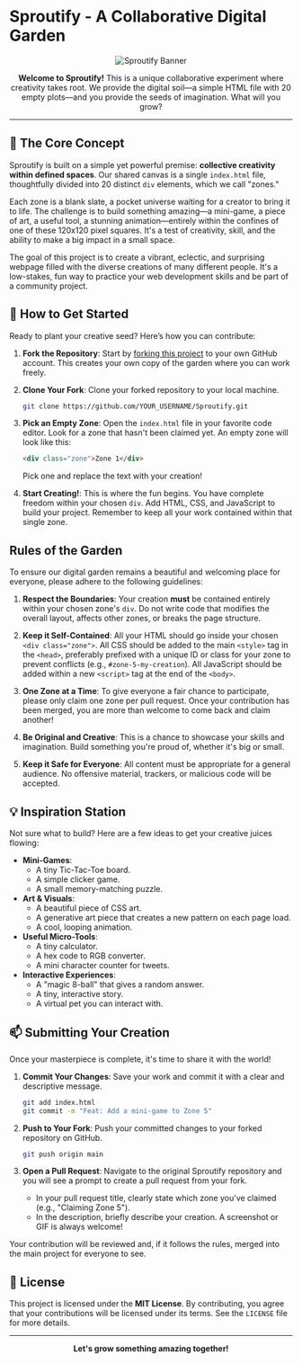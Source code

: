 # Sproutify - A Collaborative Digital Garden

<p align="center">
  <img src="https://placehold.co/600x300/e8f5e9/4caf50/png?text=Sproutify" alt="Sproutify Banner">
</p>

<p align="center">
  <strong>Welcome to Sproutify!</strong> This is a unique collaborative experiment where creativity takes root. We provide the digital soil—a simple HTML file with 20 empty plots—and you provide the seeds of imagination. What will you grow?
</p>

---

## 🌱 The Core Concept

Sproutify is built on a simple yet powerful premise: **collective creativity within defined spaces**. Our shared canvas is a single `index.html` file, thoughtfully divided into 20 distinct `div` elements, which we call "zones."

Each zone is a blank slate, a pocket universe waiting for a creator to bring it to life. The challenge is to build something amazing—a mini-game, a piece of art, a useful tool, a stunning animation—entirely within the confines of one of these 120x120 pixel squares. It's a test of creativity, skill, and the ability to make a big impact in a small space.

The goal of this project is to create a vibrant, eclectic, and surprising webpage filled with the diverse creations of many different people. It's a low-stakes, fun way to practice your web development skills and be part of a community project.

## 🚀 How to Get Started

Ready to plant your creative seed? Here’s how you can contribute:

1.  **Fork the Repository**: Start by [forking this project](https://github.com/your-username/Sproutify/fork) to your own GitHub account. This creates your own copy of the garden where you can work freely.

2.  **Clone Your Fork**: Clone your forked repository to your local machine.
    ```bash
    git clone https://github.com/YOUR_USERNAME/Sproutify.git
    ```

3.  **Pick an Empty Zone**: Open the `index.html` file in your favorite code editor. Look for a zone that hasn't been claimed yet. An empty zone will look like this:
    ```html
    <div class="zone">Zone 1</div>
    ```
    Pick one and replace the text with your creation!

4.  **Start Creating!**: This is where the fun begins. You have complete freedom within your chosen `div`. Add HTML, CSS, and JavaScript to build your project. Remember to keep all your work contained within that single zone.

## Rules of the Garden

To ensure our digital garden remains a beautiful and welcoming place for everyone, please adhere to the following guidelines:

1.  **Respect the Boundaries**: Your creation **must** be contained entirely within your chosen zone's `div`. Do not write code that modifies the overall layout, affects other zones, or breaks the page structure.

2.  **Keep it Self-Contained**: All your HTML should go inside your chosen `<div class="zone">`. All CSS should be added to the main `<style>` tag in the `<head>`, preferably prefixed with a unique ID or class for your zone to prevent conflicts (e.g., `#zone-5-my-creation`). All JavaScript should be added within a new `<script>` tag at the end of the `<body>`.

3.  **One Zone at a Time**: To give everyone a fair chance to participate, please only claim one zone per pull request. Once your contribution has been merged, you are more than welcome to come back and claim another!

4.  **Be Original and Creative**: This is a chance to showcase your skills and imagination. Build something you're proud of, whether it's big or small.

5.  **Keep it Safe for Everyone**: All content must be appropriate for a general audience. No offensive material, trackers, or malicious code will be accepted.

## 💡 Inspiration Station

Not sure what to build? Here are a few ideas to get your creative juices flowing:

*   **Mini-Games**:
    *   A tiny Tic-Tac-Toe board.
    *   A simple clicker game.
    *   A small memory-matching puzzle.
*   **Art & Visuals**:
    *   A beautiful piece of CSS art.
    *   A generative art piece that creates a new pattern on each page load.
    *   A cool, looping animation.
*   **Useful Micro-Tools**:
    *   A tiny calculator.
    *   A hex code to RGB converter.
    *   A mini character counter for tweets.
*   **Interactive Experiences**:
    *   A "magic 8-ball" that gives a random answer.
    *   A tiny, interactive story.
    *   A virtual pet you can interact with.

## 📫 Submitting Your Creation

Once your masterpiece is complete, it's time to share it with the world!

1.  **Commit Your Changes**: Save your work and commit it with a clear and descriptive message.
    ```bash
    git add index.html
    git commit -m "Feat: Add a mini-game to Zone 5"
    ```

2.  **Push to Your Fork**: Push your committed changes to your forked repository on GitHub.
    ```bash
    git push origin main
    ```

3.  **Open a Pull Request**: Navigate to the original Sproutify repository and you will see a prompt to create a pull request from your fork.
    *   In your pull request title, clearly state which zone you've claimed (e.g., "Claiming Zone 5").
    *   In the description, briefly describe your creation. A screenshot or GIF is always welcome!

Your contribution will be reviewed and, if it follows the rules, merged into the main project for everyone to see.

## 📜 License

This project is licensed under the **MIT License**. By contributing, you agree that your contributions will be licensed under its terms. See the `LICENSE` file for more details.

---

<p align="center">
  <strong>Let's grow something amazing together!</strong>
</p>
